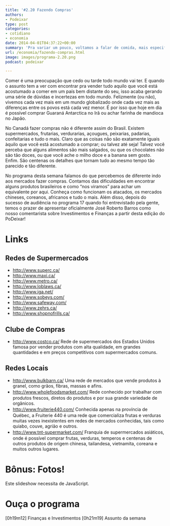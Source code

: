 ```yaml
---
title: '#2.20 Fazendo Compras'
authors:
- Podeixar
type: post
categories:
- cotidiano
- economia
date: 2014-04-01T04:37:22+00:00
summary: 'Pra variar um pouco, voltamos a falar de comida, mais especificamente onde vamos para comprar os ingredientes: mercados! Contamos das dificuldades em encontrar produtos brasileiros e como "nos viramos" para achar um equivalente. Conheça também os atacados, os mercados chineses, coreanos, africanos e tudo o mais. E mais: a volta de José Roberto Barros, oficialmente como nosso comentarista sobre Investimentos e Finanças a partir desta edição do PoDeixar!'
url: /economia/fazendo-compras.html
image: images/programa-2.20.png
podcast: podeixar

---
```

Comer é uma preocupação que cedo ou tarde todo mundo vai ter. E quando o assunto tem a ver com encontrar pra vender tudo aquilo que você está acostumado a comer em um país bem distante do seu, isso acaba gerando uma série de dúvidas e incertezas em todo mundo. Felizmente (ou não), vivemos cada vez mais em um mundo globalizado onde cada vez mais as diferenças entre os povos está cada vez menor. É por isso que hoje em dia é possível comprar Guaraná Antarctica no Irã ou achar farinha de mandioca no Japão.

No Canadá fazer compras não é diferente assim do Brasil. Existem supermercados, frutarias, verdurarias, açougues, peixarias, padarias, confeitarias e tudo o mais. Claro que as coisas não são exatamente iguais àquilo que você está acostumado a comprar; ou talvez até seja! Talvez você perceba que alguns alimentos são mais salgados, ou que os chocolates não são tão doces, ou que você ache o milho doce e a banana sem gosto. Enfim. São centenas os detalhes que tornam tudo ao mesmo tempo tão parecido e tão diferente.

No programa desta semana falamos do que percebemos de diferente indo aos mercados fazer compras. Contamos das dificuldades em encontrar alguns produtos brasileiros e como &#8220;nos viramos&#8221; para achar um equivalente por aqui. Conheça como funcionam os atacados, os mercados chineses, coreanos, africanos e tudo o mais. Além disso, depois do sucesso de audiência no programa 17 quando foi entrevistado pela gente, temos o prazer de apresentar oficialmente José Roberto Barros como nosso comentarista sobre Investimentos e Finanças a partir desta edição do PoDeixar!

# Links

## Redes de Supermercados

  * <a href="http://www.superc.ca/" target="_blank">http://www.superc.ca/</a>
  * <a href="http://www.maxi.ca/" target="_blank"><span style="line-height: 1.5em;">http://www.maxi.ca/</span></a>
  * <a href="http://www.metro.ca/" target="_blank"><span style="line-height: 1.5em;">http://www.metro.ca/</span></a>
  * <a href="http://www.loblaws.ca/" target="_blank"><span style="line-height: 1.5em;">http://www.loblaws.ca/</span></a>
  * <a href="http://www.iga.net/" target="_blank"><span style="line-height: 1.5em;">http://www.iga.net/</span></a>
  * <a href="http://www.sobeys.com/" target="_blank"><span style="line-height: 1.5em;">http://www.sobeys.com/</span></a>
  * <a href="http://www.safeway.com/" target="_blank"><span style="line-height: 1.5em;">http://www.safeway.com/</span></a>
  * <a href="http://www.zehrs.ca/" target="_blank"><span style="line-height: 1.5em;">http://www.zehrs.ca/</span></a>
  * <a href="http://www.shopnofrills.ca/" target="_blank"><span style="line-height: 1.5em;">http://www.shopnofrills.ca/</span></a>

## Clube de Compras

  * <a href="http://www.costco.ca/" target="_blank">http://www.costco.ca/</a> Rede de supermercados dos Estados Unidos famosa por vender produtos com alta qualidade, em grandes quantidades e em preços competitivos com supermercados comuns.

## Redes Locais

  * <a href="http://www.bulkbarn.ca/" target="_blank">http://www.bulkbarn.ca/</a> Uma rede de mercados que vende produtos à granel, como grãos, fibras, massas e afins.
  * <span style="line-height: 1.5em;"><a href="http://www.wholefoodsmarket.com/" target="_blank">http://www.wholefoodsmarket.com/</a> Rede conhecido por trabalhar com produtos frescos, diretos do produtos e por sua grande variedade de orgânicos.</span>
  * <span style="line-height: 1.5em;"><a href="http://www.fruiterie440.com/" target="_blank">http://www.fruiterie440.com/</a> Conhecida apenas na província de Québec, a Fruiterie 440 é uma rede que comercializa frutas e verduras muitas vezes inexistentes em redes de mercados conhecidas, tais como quiabo, couve, agrião e outros.</span>
  * <span style="line-height: 1.5em;"><a href="http://www.tnt-supermarket.com/" target="_blank">http://www.tnt-supermarket.com/</a> Franquia de supermercados asiáticos, onde é possível comprar frutas, verduras, temperos e centenas de outros produtos de origem chinesa, tailandesa, vietnamita, coreana e muitos outros lugares.</span>

# Bônus: Fotos!

<p class="jetpack-slideshow-noscript robots-nocontent">
  Este slideshow necessita de JavaScript.
</p>

<div id="gallery-2145-1-slideshow" class="slideshow-window jetpack-slideshow slideshow-black" data-trans="fade" data-autostart="1" data-gallery="[{&quot;src&quot;:&quot;https:\/\/www.canadaagora.com\/wp-content\/uploads\/IMG_20140330_162407.jpg&quot;,&quot;id&quot;:&quot;2190&quot;,&quot;title&quot;:&quot;IMG_20140330_162407&quot;,&quot;alt&quot;:&quot;&quot;,&quot;caption&quot;:&quot;Eu nunca provei isso, mas parece batata frita de chocolate&quot;,&quot;itemprop&quot;:&quot;image&quot;},{&quot;src&quot;:&quot;https:\/\/www.canadaagora.com\/wp-content\/uploads\/IMG_20140330_162836.jpg&quot;,&quot;id&quot;:&quot;2193&quot;,&quot;title&quot;:&quot;IMG_20140330_162836&quot;,&quot;alt&quot;:&quot;&quot;,&quot;caption&quot;:&quot;Leites com diferentes porcentagens de gordura&quot;,&quot;itemprop&quot;:&quot;image&quot;},{&quot;src&quot;:&quot;https:\/\/www.canadaagora.com\/wp-content\/uploads\/IMG_20140330_161037.jpg&quot;,&quot;id&quot;:&quot;2170&quot;,&quot;title&quot;:&quot;IMG_20140330_161037&quot;,&quot;alt&quot;:&quot;&quot;,&quot;caption&quot;:&quot;&quot;,&quot;itemprop&quot;:&quot;image&quot;},{&quot;src&quot;:&quot;https:\/\/www.canadaagora.com\/wp-content\/uploads\/IMG_20140323_115303.jpg&quot;,&quot;id&quot;:&quot;2160&quot;,&quot;title&quot;:&quot;IMG_20140323_115303&quot;,&quot;alt&quot;:&quot;&quot;,&quot;caption&quot;:&quot;Lagostas vivas&quot;,&quot;itemprop&quot;:&quot;image&quot;},{&quot;src&quot;:&quot;https:\/\/www.canadaagora.com\/wp-content\/uploads\/IMG_20140330_162037.jpg&quot;,&quot;id&quot;:&quot;2186&quot;,&quot;title&quot;:&quot;IMG_20140330_162037&quot;,&quot;alt&quot;:&quot;&quot;,&quot;caption&quot;:&quot;Farinhas de trigo para todos os gostos&quot;,&quot;itemprop&quot;:&quot;image&quot;},{&quot;src&quot;:&quot;https:\/\/www.canadaagora.com\/wp-content\/uploads\/IMG_20140323_114745.jpg&quot;,&quot;id&quot;:&quot;2154&quot;,&quot;title&quot;:&quot;IMG_20140323_114745&quot;,&quot;alt&quot;:&quot;&quot;,&quot;caption&quot;:&quot;&quot;,&quot;itemprop&quot;:&quot;image&quot;},{&quot;src&quot;:&quot;https:\/\/www.canadaagora.com\/wp-content\/uploads\/IMG_20140330_161335.jpg&quot;,&quot;id&quot;:&quot;2178&quot;,&quot;title&quot;:&quot;IMG_20140330_161335&quot;,&quot;alt&quot;:&quot;&quot;,&quot;caption&quot;:&quot;Azeitonas \u00e0 granel&quot;,&quot;itemprop&quot;:&quot;image&quot;},{&quot;src&quot;:&quot;https:\/\/www.canadaagora.com\/wp-content\/uploads\/IMG_20140330_163306.jpg&quot;,&quot;id&quot;:&quot;2201&quot;,&quot;title&quot;:&quot;IMG_20140330_163306&quot;,&quot;alt&quot;:&quot;&quot;,&quot;caption&quot;:&quot;Cerveja de trigo!&quot;,&quot;itemprop&quot;:&quot;image&quot;},{&quot;src&quot;:&quot;https:\/\/www.canadaagora.com\/wp-content\/uploads\/IMG_20140330_162843.jpg&quot;,&quot;id&quot;:&quot;2194&quot;,&quot;title&quot;:&quot;IMG_20140330_162843&quot;,&quot;alt&quot;:&quot;&quot;,&quot;caption&quot;:&quot;Leite em saco. Os americanos n\u00e3o entendem isso.&quot;,&quot;itemprop&quot;:&quot;image&quot;},{&quot;src&quot;:&quot;https:\/\/www.canadaagora.com\/wp-content\/uploads\/IMG_20140330_160635.jpg&quot;,&quot;id&quot;:&quot;2165&quot;,&quot;title&quot;:&quot;IMG_20140330_160635&quot;,&quot;alt&quot;:&quot;&quot;,&quot;caption&quot;:&quot;&quot;,&quot;itemprop&quot;:&quot;image&quot;},{&quot;src&quot;:&quot;https:\/\/www.canadaagora.com\/wp-content\/uploads\/IMG_20140330_161600.jpg&quot;,&quot;id&quot;:&quot;2182&quot;,&quot;title&quot;:&quot;IMG_20140330_161600&quot;,&quot;alt&quot;:&quot;&quot;,&quot;caption&quot;:&quot;O para\u00edso dos viciados em doces&quot;,&quot;itemprop&quot;:&quot;image&quot;},{&quot;src&quot;:&quot;https:\/\/www.canadaagora.com\/wp-content\/uploads\/IMG_20140330_161119.jpg&quot;,&quot;id&quot;:&quot;2173&quot;,&quot;title&quot;:&quot;IMG_20140330_161119&quot;,&quot;alt&quot;:&quot;&quot;,&quot;caption&quot;:&quot;Cortes especiais de carnes&quot;,&quot;itemprop&quot;:&quot;image&quot;},{&quot;src&quot;:&quot;https:\/\/www.canadaagora.com\/wp-content\/uploads\/IMG_20140330_161736.jpg&quot;,&quot;id&quot;:&quot;2183&quot;,&quot;title&quot;:&quot;IMG_20140330_161736&quot;,&quot;alt&quot;:&quot;&quot;,&quot;caption&quot;:&quot;Sucos de frutas&quot;,&quot;itemprop&quot;:&quot;image&quot;},{&quot;src&quot;:&quot;https:\/\/www.canadaagora.com\/wp-content\/uploads\/IMG_20140330_161056.jpg&quot;,&quot;id&quot;:&quot;2172&quot;,&quot;title&quot;:&quot;IMG_20140330_161056&quot;,&quot;alt&quot;:&quot;&quot;,&quot;caption&quot;:&quot;&quot;,&quot;itemprop&quot;:&quot;image&quot;},{&quot;src&quot;:&quot;https:\/\/www.canadaagora.com\/wp-content\/uploads\/IMG_20140323_115112.jpg&quot;,&quot;id&quot;:&quot;2159&quot;,&quot;title&quot;:&quot;IMG_20140323_115112&quot;,&quot;alt&quot;:&quot;&quot;,&quot;caption&quot;:&quot;Carnes pr\u00e9-temperadas&quot;,&quot;itemprop&quot;:&quot;image&quot;},{&quot;src&quot;:&quot;https:\/\/www.canadaagora.com\/wp-content\/uploads\/IMG_20140330_161140.jpg&quot;,&quot;id&quot;:&quot;2175&quot;,&quot;title&quot;:&quot;IMG_20140330_161140&quot;,&quot;alt&quot;:&quot;&quot;,&quot;caption&quot;:&quot;&quot;,&quot;itemprop&quot;:&quot;image&quot;},{&quot;src&quot;:&quot;https:\/\/www.canadaagora.com\/wp-content\/uploads\/IMG_20140330_161227.jpg&quot;,&quot;id&quot;:&quot;2177&quot;,&quot;title&quot;:&quot;IMG_20140330_161227&quot;,&quot;alt&quot;:&quot;&quot;,&quot;caption&quot;:&quot;Nem pense em calabreza&quot;,&quot;itemprop&quot;:&quot;image&quot;},{&quot;src&quot;:&quot;https:\/\/www.canadaagora.com\/wp-content\/uploads\/IMG_20140330_161132.jpg&quot;,&quot;id&quot;:&quot;2174&quot;,&quot;title&quot;:&quot;IMG_20140330_161132&quot;,&quot;alt&quot;:&quot;&quot;,&quot;caption&quot;:&quot;Carnes bovinas, su\u00ednas, equ\u00ednas&quot;,&quot;itemprop&quot;:&quot;image&quot;},{&quot;src&quot;:&quot;https:\/\/www.canadaagora.com\/wp-content\/uploads\/IMG_20140330_161431.jpg&quot;,&quot;id&quot;:&quot;2180&quot;,&quot;title&quot;:&quot;IMG_20140330_161431&quot;,&quot;alt&quot;:&quot;&quot;,&quot;caption&quot;:&quot;Escolha seu caf\u00e9, pese, moa e leve pra casa&quot;,&quot;itemprop&quot;:&quot;image&quot;},{&quot;src&quot;:&quot;https:\/\/www.canadaagora.com\/wp-content\/uploads\/IMG_20140330_163115.jpg&quot;,&quot;id&quot;:&quot;2197&quot;,&quot;title&quot;:&quot;IMG_20140330_163115&quot;,&quot;alt&quot;:&quot;&quot;,&quot;caption&quot;:&quot;Sobremesa para beb\u00ea&quot;,&quot;itemprop&quot;:&quot;image&quot;},{&quot;src&quot;:&quot;https:\/\/www.canadaagora.com\/wp-content\/uploads\/IMG_20140323_114724.jpg&quot;,&quot;id&quot;:&quot;2153&quot;,&quot;title&quot;:&quot;IMG_20140323_114724&quot;,&quot;alt&quot;:&quot;&quot;,&quot;caption&quot;:&quot;&quot;,&quot;itemprop&quot;:&quot;image&quot;},{&quot;src&quot;:&quot;https:\/\/www.canadaagora.com\/wp-content\/uploads\/IMG_20140323_114814.jpg&quot;,&quot;id&quot;:&quot;2155&quot;,&quot;title&quot;:&quot;IMG_20140323_114814&quot;,&quot;alt&quot;:&quot;&quot;,&quot;caption&quot;:&quot;&quot;,&quot;itemprop&quot;:&quot;image&quot;},{&quot;src&quot;:&quot;https:\/\/www.canadaagora.com\/wp-content\/uploads\/IMG_20140330_160409.jpg&quot;,&quot;id&quot;:&quot;2163&quot;,&quot;title&quot;:&quot;IMG_20140330_160409&quot;,&quot;alt&quot;:&quot;&quot;,&quot;caption&quot;:&quot;Cebolas roxas, brancas, amarelas&quot;,&quot;itemprop&quot;:&quot;image&quot;},{&quot;src&quot;:&quot;https:\/\/www.canadaagora.com\/wp-content\/uploads\/IMG_20140330_163231.jpg&quot;,&quot;id&quot;:&quot;2199&quot;,&quot;title&quot;:&quot;IMG_20140330_163231&quot;,&quot;alt&quot;:&quot;&quot;,&quot;caption&quot;:&quot;Legumes pr\u00e9-cozidos congelados para facilitar sua vida&quot;,&quot;itemprop&quot;:&quot;image&quot;},{&quot;src&quot;:&quot;https:\/\/www.canadaagora.com\/wp-content\/uploads\/IMG_20140330_162250.jpg&quot;,&quot;id&quot;:&quot;2188&quot;,&quot;title&quot;:&quot;IMG_20140330_162250&quot;,&quot;alt&quot;:&quot;&quot;,&quot;caption&quot;:&quot;Ostra em lata&quot;,&quot;itemprop&quot;:&quot;image&quot;},{&quot;src&quot;:&quot;https:\/\/www.canadaagora.com\/wp-content\/uploads\/IMG_20140330_163044.jpg&quot;,&quot;id&quot;:&quot;2195&quot;,&quot;title&quot;:&quot;IMG_20140330_163044&quot;,&quot;alt&quot;:&quot;&quot;,&quot;caption&quot;:&quot;Salgados congelados para levar para o almo\u00e7o&quot;,&quot;itemprop&quot;:&quot;image&quot;},{&quot;src&quot;:&quot;https:\/\/www.canadaagora.com\/wp-content\/uploads\/Lock-on-Shopping-Trolley.jpg&quot;,&quot;id&quot;:&quot;2202&quot;,&quot;title&quot;:&quot;Lock-on-Shopping-Trolley&quot;,&quot;alt&quot;:&quot;&quot;,&quot;caption&quot;:&quot;A trava dos carrinhos de supermercado que funciona com 1$&quot;,&quot;itemprop&quot;:&quot;image&quot;},{&quot;src&quot;:&quot;https:\/\/www.canadaagora.com\/wp-content\/uploads\/IMG_20140330_163219.jpg&quot;,&quot;id&quot;:&quot;2198&quot;,&quot;title&quot;:&quot;IMG_20140330_163219&quot;,&quot;alt&quot;:&quot;&quot;,&quot;caption&quot;:&quot;Batatas em cubinho para o caf\u00e9 da manh\u00e3&quot;,&quot;itemprop&quot;:&quot;image&quot;},{&quot;src&quot;:&quot;https:\/\/www.canadaagora.com\/wp-content\/uploads\/IMG_20140330_162555.jpg&quot;,&quot;id&quot;:&quot;2192&quot;,&quot;title&quot;:&quot;IMG_20140330_162555&quot;,&quot;alt&quot;:&quot;&quot;,&quot;caption&quot;:&quot;Op\u00e7\u00f5es para os intolerantes a gl\u00fatem&quot;,&quot;itemprop&quot;:&quot;image&quot;},{&quot;src&quot;:&quot;https:\/\/www.canadaagora.com\/wp-content\/uploads\/IMG_20140330_163105.jpg&quot;,&quot;id&quot;:&quot;2196&quot;,&quot;title&quot;:&quot;IMG_20140330_163105&quot;,&quot;alt&quot;:&quot;&quot;,&quot;caption&quot;:&quot;Comida de beb\u00ea congelada org\u00e2nica&quot;,&quot;itemprop&quot;:&quot;image&quot;},{&quot;src&quot;:&quot;https:\/\/www.canadaagora.com\/wp-content\/uploads\/IMG_20140323_114827.jpg&quot;,&quot;id&quot;:&quot;2156&quot;,&quot;title&quot;:&quot;IMG_20140323_114827&quot;,&quot;alt&quot;:&quot;&quot;,&quot;caption&quot;:&quot;Cebolas para todos os gostos&quot;,&quot;itemprop&quot;:&quot;image&quot;},{&quot;src&quot;:&quot;https:\/\/www.canadaagora.com\/wp-content\/uploads\/IMG_20140323_114850.jpg&quot;,&quot;id&quot;:&quot;2157&quot;,&quot;title&quot;:&quot;IMG_20140323_114850&quot;,&quot;alt&quot;:&quot;&quot;,&quot;caption&quot;:&quot;Temperos em potes&quot;,&quot;itemprop&quot;:&quot;image&quot;},{&quot;src&quot;:&quot;https:\/\/www.canadaagora.com\/wp-content\/uploads\/IMG_20140323_115337.jpg&quot;,&quot;id&quot;:&quot;2162&quot;,&quot;title&quot;:&quot;IMG_20140323_115337&quot;,&quot;alt&quot;:&quot;&quot;,&quot;caption&quot;:&quot;&quot;,&quot;itemprop&quot;:&quot;image&quot;},{&quot;src&quot;:&quot;https:\/\/www.canadaagora.com\/wp-content\/uploads\/IMG_20140330_162546.jpg&quot;,&quot;id&quot;:&quot;2191&quot;,&quot;title&quot;:&quot;IMG_20140330_162546&quot;,&quot;alt&quot;:&quot;&quot;,&quot;caption&quot;:&quot;Macarr\u00f5es sem gl\u00fatem&quot;,&quot;itemprop&quot;:&quot;image&quot;},{&quot;src&quot;:&quot;https:\/\/www.canadaagora.com\/wp-content\/uploads\/IMG_20140330_162234.jpg&quot;,&quot;id&quot;:&quot;2187&quot;,&quot;title&quot;:&quot;IMG_20140330_162234&quot;,&quot;alt&quot;:&quot;&quot;,&quot;caption&quot;:&quot;Salm\u00e3o, atum, camar\u00e3o, ostras: tudo temperado em diversos sabores e enlatados&quot;,&quot;itemprop&quot;:&quot;image&quot;},{&quot;src&quot;:&quot;https:\/\/www.canadaagora.com\/wp-content\/uploads\/IMG_20140330_160921.jpg&quot;,&quot;id&quot;:&quot;2169&quot;,&quot;title&quot;:&quot;IMG_20140330_160921&quot;,&quot;alt&quot;:&quot;&quot;,&quot;caption&quot;:&quot;&quot;,&quot;itemprop&quot;:&quot;image&quot;},{&quot;src&quot;:&quot;https:\/\/www.canadaagora.com\/wp-content\/uploads\/IMG_20140330_162328.jpg&quot;,&quot;id&quot;:&quot;2189&quot;,&quot;title&quot;:&quot;IMG_20140330_162328&quot;,&quot;alt&quot;:&quot;&quot;,&quot;caption&quot;:&quot;\u00d3leo de c\u00f4co&quot;,&quot;itemprop&quot;:&quot;image&quot;},{&quot;src&quot;:&quot;https:\/\/www.canadaagora.com\/wp-content\/uploads\/IMG_20140330_161205.jpg&quot;,&quot;id&quot;:&quot;2176&quot;,&quot;title&quot;:&quot;IMG_20140330_161205&quot;,&quot;alt&quot;:&quot;&quot;,&quot;caption&quot;:&quot;Lingu\u00ed\u00e7as pr\u00e1 l\u00e1 de apimentadas&quot;,&quot;itemprop&quot;:&quot;image&quot;},{&quot;src&quot;:&quot;https:\/\/www.canadaagora.com\/wp-content\/uploads\/IMG_20140330_161517.jpg&quot;,&quot;id&quot;:&quot;2181&quot;,&quot;title&quot;:&quot;IMG_20140330_161517&quot;,&quot;alt&quot;:&quot;&quot;,&quot;caption&quot;:&quot;P\u00e3es de todas as qualidades&quot;,&quot;itemprop&quot;:&quot;image&quot;},{&quot;src&quot;:&quot;https:\/\/www.canadaagora.com\/wp-content\/uploads\/IMG_20140330_160548.jpg&quot;,&quot;id&quot;:&quot;2164&quot;,&quot;title&quot;:&quot;IMG_20140330_160548&quot;,&quot;alt&quot;:&quot;&quot;,&quot;caption&quot;:&quot;&quot;,&quot;itemprop&quot;:&quot;image&quot;},{&quot;src&quot;:&quot;https:\/\/www.canadaagora.com\/wp-content\/uploads\/IMG_20140330_161744.jpg&quot;,&quot;id&quot;:&quot;2184&quot;,&quot;title&quot;:&quot;IMG_20140330_161744&quot;,&quot;alt&quot;:&quot;&quot;,&quot;caption&quot;:&quot;Op\u00e7\u00e3o de leite de am\u00eandoas para os intolerantes a lactose&quot;,&quot;itemprop&quot;:&quot;image&quot;},{&quot;src&quot;:&quot;https:\/\/www.canadaagora.com\/wp-content\/uploads\/IMG_20140330_161049.jpg&quot;,&quot;id&quot;:&quot;2171&quot;,&quot;title&quot;:&quot;IMG_20140330_161049&quot;,&quot;alt&quot;:&quot;&quot;,&quot;caption&quot;:&quot;Frutos do mar congelados self-service&quot;,&quot;itemprop&quot;:&quot;image&quot;},{&quot;src&quot;:&quot;https:\/\/www.canadaagora.com\/wp-content\/uploads\/IMG_20140330_160851.jpg&quot;,&quot;id&quot;:&quot;2168&quot;,&quot;title&quot;:&quot;IMG_20140330_160851&quot;,&quot;alt&quot;:&quot;&quot;,&quot;caption&quot;:&quot;&quot;,&quot;itemprop&quot;:&quot;image&quot;},{&quot;src&quot;:&quot;https:\/\/www.canadaagora.com\/wp-content\/uploads\/IMG_20140330_160703.jpg&quot;,&quot;id&quot;:&quot;2166&quot;,&quot;title&quot;:&quot;IMG_20140330_160703&quot;,&quot;alt&quot;:&quot;&quot;,&quot;caption&quot;:&quot;Padaria self-service&quot;,&quot;itemprop&quot;:&quot;image&quot;},{&quot;src&quot;:&quot;https:\/\/www.canadaagora.com\/wp-content\/uploads\/IMG_20140330_161357.jpg&quot;,&quot;id&quot;:&quot;2179&quot;,&quot;title&quot;:&quot;IMG_20140330_161357&quot;,&quot;alt&quot;:&quot;&quot;,&quot;caption&quot;:&quot;O conhecido \u0026#8220;smoked-meat\u0026#8221; pronto pra levar pra casa&quot;,&quot;itemprop&quot;:&quot;image&quot;},{&quot;src&quot;:&quot;https:\/\/www.canadaagora.com\/wp-content\/uploads\/IMG_20140323_115312.jpg&quot;,&quot;id&quot;:&quot;2161&quot;,&quot;title&quot;:&quot;IMG_20140323_115312&quot;,&quot;alt&quot;:&quot;&quot;,&quot;caption&quot;:&quot;Peixes cortados em fil\u00e9s&quot;,&quot;itemprop&quot;:&quot;image&quot;}]" itemscope itemtype="https://schema.org/ImageGallery">
</div>

# Ouça o programa

[0h19m12] Finanças e Investimentos
[0h21m19] Assunto da semana
